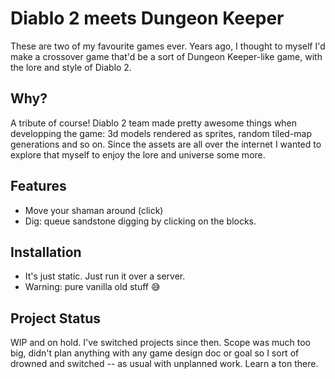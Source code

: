 # Diablo 2 meets Dungeon Keeper

These are two of my favourite games ever.
Years ago, I thought to myself I'd make a crossover game that'd be a sort of Dungeon Keeper-like game, with the lore and style of Diablo 2.

## Why?

A tribute of course!
Diablo 2 team made pretty awesome things when developping the game: 3d models rendered as sprites, random tiled-map generations and so on.
Since the assets are all over the internet I wanted to explore that myself to enjoy the lore and universe some more.

## Features

- Move  your shaman around (click)
- Dig: queue sandstone digging by clicking on the blocks. 

## Installation

- It's just static. Just run it over a server.
- Warning: pure vanilla old stuff 😅

## Project Status

WIP and on hold.
I've switched projects since then. Scope was much too big, didn't plan anything with any game design doc or goal so I sort of drowned and switched -- as usual with unplanned work.
Learn a ton there.
